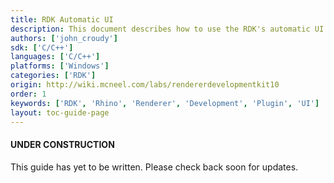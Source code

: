 ```yaml
---
title: RDK Automatic UI
description: This document describes how to use the RDK's automatic UI classes in C/C++.
authors: ['john_croudy']
sdk: ['C/C++']
languages: ['C/C++']
platforms: ['Windows']
categories: ['RDK']
origin: http://wiki.mcneel.com/labs/rendererdevelopmentkit10
order: 1
keywords: ['RDK', 'Rhino', 'Renderer', 'Development', 'Plugin', 'UI']
layout: toc-guide-page
---
```

<div class="bs-callout bs-callout-danger">
  <h4>UNDER CONSTRUCTION</h4>
  <p>This guide has yet to be written. Please check back soon for updates.

<!--

### Introduction
The RDK provides a user interface that integrates into Rhino's docking panel system and separates different areas by using collapsible sections, or roll-ups. There are several areas where these sections appear; in the render content UI, in the _Rendering_ panel, and in the _Sun_ panel. Each of these areas allows the plug-in developer to add customized sections. Creating these sections can take a lot of work, especially when using MFC on Windows. Sometimes it's convenient, especially when prototyping, to be able to just see and edit a collection of values quickly. The RDK provides an automatic UI system for just that purpose. There are two ways to use this system. The _raw_ automatic UI provides access to the entire system and allows control of almost every aspect of the interface. The _Content Automatic UI_ uses the raw system internally to expose a much simpler interface suitable for quickly developing UIs for render contents. The latter is described in detail in the discussion of [render contents](/guides/cpp/rdk-render-content/#UI). The former, a more complicated interface, is described here.

### Getting started
Using the automatic UI at this level requires you to provide a _data source_ that is capable of converting your data items to a form the automatic UI can understand. This form is called a _param block_ and uses the `IRhRdkParamBlock` interface. The data source must respond to `GetData(uuidData_RdkParamBlock)` and populate a param block object which is returned as a pointer to `IRhRdkParamBlock`.

TODO: finish this

### Summary
-->
